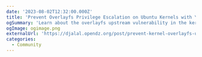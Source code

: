 ```yaml
---
date: '2023-08-02T12:32:00.000Z'
title: 'Prevent Overlayfs Privilege Escalation on Ubuntu Kernels with Yaml (bpf)'
ogSummary: 'Learn about the overlayfs upstream vulnerability in the kernel and how to prevent the escalation of the vulnerability using Tetragon'
ogImage: ogimage.png
externalUrl: 'https://djalal.opendz.org/post/prevent-kernel-overlayfs-ubuntu-cves-with-yaml/'
categories:
  - Community
---
```

